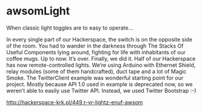 awsomLight
==========

When classic light toggles are to easy to operate...

In every single part of our Hackerspace, the switch is on the opposite side of the room. You had to wander in the darkness through The Stacks Of Useful Components lying around, fighting for life with inhabitants of our coffee mugs.
Up to now. It’s over. Finally, we did it. Half of our Hackerspace has now remote-controlled lights.
We’re using Arduino with Ethernet Shield, relay modules (some of them handcrafted), duct tape and a lot of Magic Smoke.
The TwitterClient example was wonderful starting point for our project. Mostly because API 1.0 used in example is deprecated now, so we weren’t able to easily use Twitter API. Instead, we used Twitter Bootstrap :-)

http://hackerspace-krk.pl/449,r-yr-lightz-enuf-awsom
